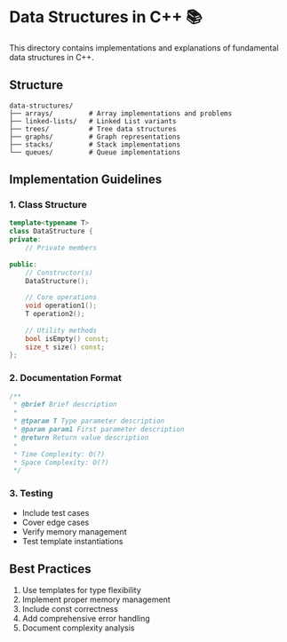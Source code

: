 # Data Structures in C++ 📚

This directory contains implementations and explanations of fundamental data structures in C++.

## Structure

```
data-structures/
├── arrays/         # Array implementations and problems
├── linked-lists/   # Linked List variants
├── trees/          # Tree data structures
├── graphs/         # Graph representations
├── stacks/         # Stack implementations
└── queues/         # Queue implementations
```

## Implementation Guidelines

### 1. Class Structure
```cpp
template<typename T>
class DataStructure {
private:
    // Private members
    
public:
    // Constructor(s)
    DataStructure();
    
    // Core operations
    void operation1();
    T operation2();
    
    // Utility methods
    bool isEmpty() const;
    size_t size() const;
};
```

### 2. Documentation Format
```cpp
/**
 * @brief Brief description
 * 
 * @tparam T Type parameter description
 * @param param1 First parameter description
 * @return Return value description
 * 
 * Time Complexity: O(?)
 * Space Complexity: O(?)
 */
```

### 3. Testing
- Include test cases
- Cover edge cases
- Verify memory management
- Test template instantiations

## Best Practices
1. Use templates for type flexibility
2. Implement proper memory management
3. Include const correctness
4. Add comprehensive error handling
5. Document complexity analysis
